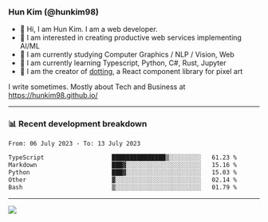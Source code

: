 ### Hun Kim (@hunkim98)

- 👋 Hi, I am Hun Kim. I am a web developer. 
- 🤔 I am interested in creating productive web services implementing AI/ML
- 🔭 I am currently studying Computer Graphics / NLP / Vision, Web 
- 🌱 I am currently learning Typescript, Python, C#, Rust, Jupyter
- 🎨 I am the creator of [dotting](hunkim98.github.io/dotting), a React component library for pixel art

I write sometimes. Mostly about Tech and Business at https://hunkim98.github.io/

---
### 📊 Recent development breakdown
<!--START_SECTION:waka-->

```txt
From: 06 July 2023 - To: 13 July 2023

TypeScript                   ███████████████▒░░░░░░░░░   61.23 %
Markdown                     ███▓░░░░░░░░░░░░░░░░░░░░░   15.16 %
Python                       ███▓░░░░░░░░░░░░░░░░░░░░░   15.03 %
Other                        ▓░░░░░░░░░░░░░░░░░░░░░░░░   02.14 %
Bash                         ▒░░░░░░░░░░░░░░░░░░░░░░░░   01.79 %
```

<!--END_SECTION:waka-->
---

<!-- <div align='center'> -->
  <img align="center" src="https://github-readme-stats.vercel.app/api?username=hunkim98&theme=dark&show_icons=true"/>
<!-- </div> -->
<!--
**hunkim98/hunkim98** is a ✨ _special_ ✨ repository because its `README.md` (this file) appears on your GitHub profile.

Here are some ideas to get you started:

- 🔭 I’m currently working on ...
- 🌱 I’m currently learning ...
- 👯 I’m looking to collaborate on ...
- 🤔 I’m looking for help with ...
- 💬 Ask me about ...
- 📫 How to reach me: ...
- 😄 Pronouns: ...
- ⚡ Fun fact: ...
-->

